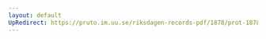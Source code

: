 ```yaml
---
layout: default
UpRedirect: https://pruto.im.uu.se/riksdagen-records-pdf/1878/prot-1878--fk--046/prot-1878--fk--046_001.pdf
---
```

